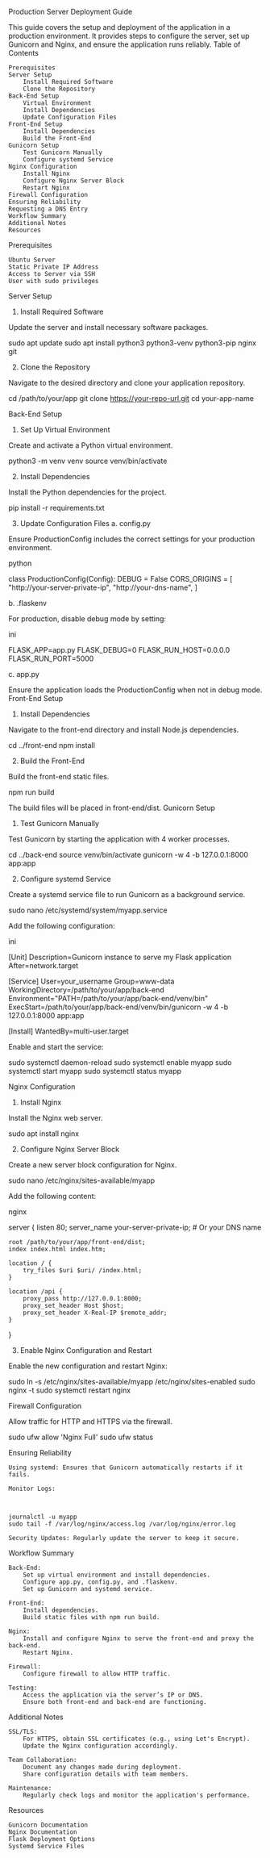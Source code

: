 Production Server Deployment Guide

This guide covers the setup and deployment of the application in a production environment. It provides steps to configure the server, set up Gunicorn and Nginx, and ensure the application runs reliably.
Table of Contents

    Prerequisites
    Server Setup
        Install Required Software
        Clone the Repository
    Back-End Setup
        Virtual Environment
        Install Dependencies
        Update Configuration Files
    Front-End Setup
        Install Dependencies
        Build the Front-End
    Gunicorn Setup
        Test Gunicorn Manually
        Configure systemd Service
    Nginx Configuration
        Install Nginx
        Configure Nginx Server Block
        Restart Nginx
    Firewall Configuration
    Ensuring Reliability
    Requesting a DNS Entry
    Workflow Summary
    Additional Notes
    Resources

Prerequisites

    Ubuntu Server
    Static Private IP Address
    Access to Server via SSH
    User with sudo privileges

Server Setup
1. Install Required Software

Update the server and install necessary software packages.



sudo apt update
sudo apt install python3 python3-venv python3-pip nginx git

2. Clone the Repository

Navigate to the desired directory and clone your application repository.



cd /path/to/your/app
git clone https://your-repo-url.git
cd your-app-name

Back-End Setup
1. Set Up Virtual Environment

Create and activate a Python virtual environment.



python3 -m venv venv
source venv/bin/activate

2. Install Dependencies

Install the Python dependencies for the project.



pip install -r requirements.txt

3. Update Configuration Files
a. config.py

Ensure ProductionConfig includes the correct settings for your production environment.

python

class ProductionConfig(Config):
    DEBUG = False
    CORS_ORIGINS = [
        "http://your-server-private-ip",
        "http://your-dns-name",
    ]

b. .flaskenv

For production, disable debug mode by setting:

ini

FLASK_APP=app.py
FLASK_DEBUG=0
FLASK_RUN_HOST=0.0.0.0
FLASK_RUN_PORT=5000

c. app.py

Ensure the application loads the ProductionConfig when not in debug mode.
Front-End Setup
1. Install Dependencies

Navigate to the front-end directory and install Node.js dependencies.



cd ../front-end
npm install

2. Build the Front-End

Build the front-end static files.



npm run build

The build files will be placed in front-end/dist.
Gunicorn Setup
1. Test Gunicorn Manually

Test Gunicorn by starting the application with 4 worker processes.



cd ../back-end
source venv/bin/activate
gunicorn -w 4 -b 127.0.0.1:8000 app:app

2. Configure systemd Service

Create a systemd service file to run Gunicorn as a background service.



sudo nano /etc/systemd/system/myapp.service

Add the following configuration:

ini

[Unit]
Description=Gunicorn instance to serve my Flask application
After=network.target

[Service]
User=your_username
Group=www-data
WorkingDirectory=/path/to/your/app/back-end
Environment="PATH=/path/to/your/app/back-end/venv/bin"
ExecStart=/path/to/your/app/back-end/venv/bin/gunicorn -w 4 -b 127.0.0.1:8000 app:app

[Install]
WantedBy=multi-user.target

Enable and start the service:



sudo systemctl daemon-reload
sudo systemctl enable myapp
sudo systemctl start myapp
sudo systemctl status myapp

Nginx Configuration
1. Install Nginx

Install the Nginx web server.



sudo apt install nginx

2. Configure Nginx Server Block

Create a new server block configuration for Nginx.



sudo nano /etc/nginx/sites-available/myapp

Add the following content:

nginx

server {
    listen 80;
    server_name your-server-private-ip; # Or your DNS name

    root /path/to/your/app/front-end/dist;
    index index.html index.htm;

    location / {
        try_files $uri $uri/ /index.html;
    }

    location /api {
        proxy_pass http://127.0.0.1:8000;
        proxy_set_header Host $host;
        proxy_set_header X-Real-IP $remote_addr;
    }
}

3. Enable Nginx Configuration and Restart

Enable the new configuration and restart Nginx:



sudo ln -s /etc/nginx/sites-available/myapp /etc/nginx/sites-enabled
sudo nginx -t
sudo systemctl restart nginx

Firewall Configuration

Allow traffic for HTTP and HTTPS via the firewall.



sudo ufw allow 'Nginx Full'
sudo ufw status

Ensuring Reliability

    Using systemd: Ensures that Gunicorn automatically restarts if it fails.

    Monitor Logs:



    journalctl -u myapp
    sudo tail -f /var/log/nginx/access.log /var/log/nginx/error.log

    Security Updates: Regularly update the server to keep it secure.

Workflow Summary

    Back-End:
        Set up virtual environment and install dependencies.
        Configure app.py, config.py, and .flaskenv.
        Set up Gunicorn and systemd service.

    Front-End:
        Install dependencies.
        Build static files with npm run build.

    Nginx:
        Install and configure Nginx to serve the front-end and proxy the back-end.
        Restart Nginx.

    Firewall:
        Configure firewall to allow HTTP traffic.

    Testing:
        Access the application via the server’s IP or DNS.
        Ensure both front-end and back-end are functioning.

Additional Notes

    SSL/TLS:
        For HTTPS, obtain SSL certificates (e.g., using Let's Encrypt).
        Update the Nginx configuration accordingly.

    Team Collaboration:
        Document any changes made during deployment.
        Share configuration details with team members.

    Maintenance:
        Regularly check logs and monitor the application's performance.

Resources

    Gunicorn Documentation
    Nginx Documentation
    Flask Deployment Options
    Systemd Service Files